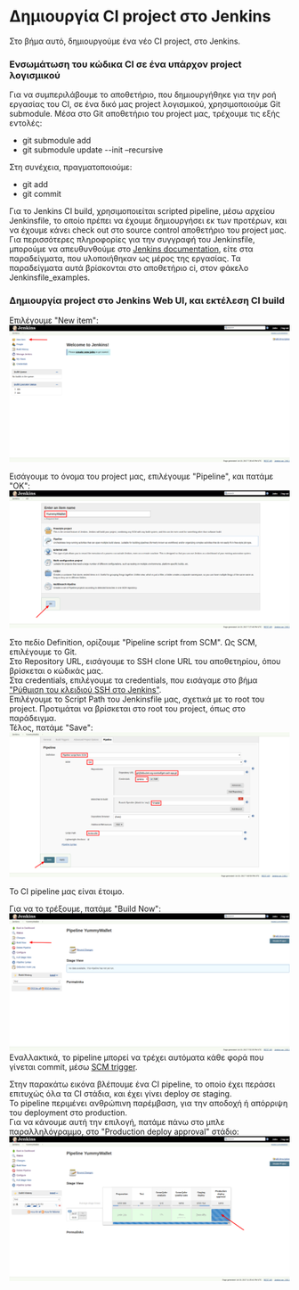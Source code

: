 # Δημιουργία CI project στο Jenkins

Στο βήμα αυτό, δημιουργούμε ένα νέο CI project, στο Jenkins.


### Ενσωμάτωση του κώδικα CI σε ένα υπάρχον project λογισμικού

Για να συμπεριλάβουμε το αποθετήριο, που δημιουργήθηκε για την ροή εργασίας του CI, σε ένα δικό μας project λογισμικού, χρησιμοποιούμε Git submodule. Μέσα στο Git αποθετήριο του project μας, τρέχουμε τις εξής εντολές:

* git submodule add <ci repository clone url>
* git submodule update --init –recursive

Στη συνέχεια, πραγματοποιούμε:

* git add
* git commit


Για το Jenkins CI build, χρησιμοποιείται scripted pipeline, μέσω αρχείου Jenkinsfile, το οποίο πρέπει να έχουμε δημιουργήσει εκ των προτέρων, και να έχουμε κάνει check out στο source control αποθετήριο του project μας.
Για περισσότερες πληροφορίες για την συγγραφή του Jenkinsfile, μπορούμε να απευθυνθούμε στο [Jenkins documentation](https://jenkins.io/doc/book/pipeline/jenkinsfile), είτε στα παραδείγματα, που υλοποιήθηκαν ως μέρος της εργασίας. Τα παραδείγματα αυτά βρίσκονται στο αποθετήριο ci, στον φάκελο Jenkinsfile_examples.


### Δημιουργία project στο Jenkins Web UI, και εκτέλεση CI build

Επιλέγουμε "New item":
![](screenshots/6_jenkins_project/1_new_item.png)

Εισάγουμε το όνομα του project μας, επιλέγουμε "Pipeline", και πατάμε "OK":
![](screenshots/6_jenkins_project/2_new_item.png)

Στο πεδίο Definition, ορίζουμε "Pipeline script from SCM". Ως SCM, επιλέγουμε το Git.  
Στο Repository URL, εισάγουμε το SSH clone URL του αποθετηρίου, όπου βρίσκεται ο κώδικάς μας.  
Στα credentials, επιλέγουμε τα credentials, που εισάγαμε στο βήμα ["Ρύθμιση του κλειδιού SSH στο Jenkins"](ssh_credentials.md).  
Επιλέγουμε το Script Path του Jenkinsfile μας, σχετικά με το root του project. Προτιμάται να βρίσκεται στο root του project, όπως στο παράδειγμα.  
Τέλος, πατάμε "Save":
![](screenshots/6_jenkins_project/3_pipeline_config.png)

Το CI pipeline μας είναι έτοιμο.

Για να το τρέξουμε, πατάμε "Build Now":
![](screenshots/6_jenkins_project/4_build_now.png)
Εναλλακτικά, το pipeline μπορεί να τρέχει αυτόματα κάθε φορά που γίνεται commit, μέσω [SCM trigger](scm_trigger.md).


Στην παρακάτω εικόνα βλέπουμε ένα CI pipeline, το οποίο έχει περάσει επιτυχώς όλα τα CI στάδια, και έχει γίνει deploy σε staging.  
Το pipeline περιμένει ανθρώπινη παρέμβαση, για την αποδοχή ή απόρριψη του deployment στο production.  
Για να κάνουμε αυτή την επιλογή, πατάμε πάνω στο μπλε παραλληλόγραμμο, στο "Production deploy approval" στάδιο:
![](screenshots/6_jenkins_project/5_production_deploy_approval.png)

